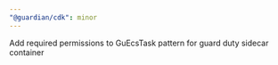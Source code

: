 ```yaml
---
"@guardian/cdk": minor
---
```


Add required permissions to GuEcsTask pattern for guard duty sidecar container
